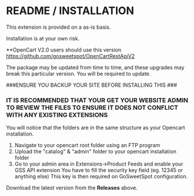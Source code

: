 # README / INSTALLATION  #


This extension is provided on a as-is basis.

Installation is at your own risk.

**OpenCart V2.0 users should use this version https://github.com/gosweetspot/OpenCartRestApiV2

The package may be updated from time to time, and these upgrades may break this particular version. You will be required to update.

###ENSURE YOU BACKUP YOUR SITE BEFORE INSTALLING THIS ###

### IT IS RECOMMENDED THAT YOUR GET YOUR WEBSITE ADMIN TO REVIEW THE FILES TO ENSURE IT DOES NOT CONFLICT WITH ANY EXISTING EXTENSIONS ###

You will notice that the folders are in the same structure as your Opencart installation.

1. Navigate to your opencart root folder using an FTP program
2. Upload the "catalog" & "admin" folder to your opencart installation folder
3. Go to your admin area in Extensions->Product Feeds and enable your GSS API extension
   You have to fill the security key field (eg. 12345 or anything else)
   This key is then required on GoSweetSpot configuration.

Download the latest version from the **Releases** above.
